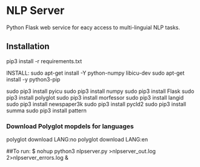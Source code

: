 # NLP Server
Python Flask web service for eacy access to multi-linguial NLP tasks.

## Installation
pip3 install -r requirements.txt


INSTALL:
sudo apt-get install -Y python-numpy libicu-dev
sudo apt-get install -y python3-pip

sudo pip3 install pyicu
sudo pip3 install numpy
sudo pip3 install Flask
sudo pip3 install polyglot
sudo pip3 install morfessor
sudo pip3 install langid
sudo pip3 install newspaper3k
sudo pip3 install pycld2
sudo pip3 install summa
sudo pip3 install pattern

### Download Polyglot  mopdels for languages
polyglot download LANG:no
polyglot download LANG:en



##To run:
$ nohup python3 nlpserver.py  >nlpserver_out.log 2>nlpserver_errors.log &

